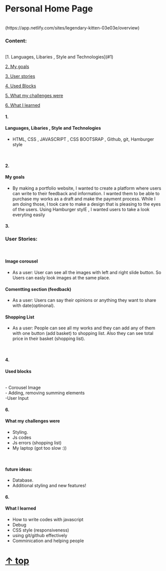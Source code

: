 # Personal Home Page 
<br>
(https://app.netlify.com/sites/legendary-kitten-03e03e/overview)
<br>

### Content:

<br>
[1. Languages, Libaries , Style and Technologies](#1)

[2. My goals](#2)

[3. User stories](#3)

[4. Used Blocks](#4)

[5. What my challenges were](#5)

[6. What I learned](#6)


#### 1.          
####  Languages, Libaries , Style and Technologies
- HTML, CSS , JAVASCRIPT , CSS BOOTSRAP , Github, git, Hamburger style
<br>

#### 2.
#### My goals
- By making a portfolio website, I wanted to create a platform where users can write to their feedback and information. I wanted them to be able to purchase my works as a  draft and make the payment process. While I am doing those, I took care to make a design that is pleasing to the eyes of the users. Using Hamburger stylE , I wanted users to take a look everyting easily

#### 3.
### User Stories:
<br>

#### Image corousel
- As a user: User can see all the images with left and right slide button. So Users can easly look images at the same place.
#### Comentting section (feedback)
- As a user: Users can say their opinions or anything they want to share with date(optinonal). 
#### Shopping List
- As a user: People can see all my works and they can add any of them with one button (add basket) to shopping list. Also they can see total price in their basket (shopping list).
<br>

#### 4.
#### Used blocks 
<br>
- Corousel Image
<br>
- Adding, removing summing elements
<br>
-User Input
<br>

#### 6. 
#### What my challenges were
- Styling.
- Js codes
- Js errors (shopping list)
- My laptop (got too slow :))
<br>

#### future ideas:
- Database.
- Additional styling and new features!

#### 6.
#### What I learned
- How to write codes with javascript
- Debug
- CSS style (responsiveness)
- using git/github effectively
- Comminication and helping people
<b>
<b>

  
#  [↑ top](#readme)
  
<b>
  
<b>
